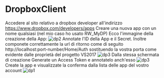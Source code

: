 # DropboxClient
Accedere al sito relativo a dropbox developer all'indirizzo https://www.dropbox.com/developers/apps
Creare una nuova app con un nome qualsiasi (nel mio caso ho usato RW_MyDP) Ecco l'immagine della creazione della App:
![dp2](https://user-images.githubusercontent.com/8326495/43132362-d33254d2-8f3b-11e8-909c-cfbabb36f458.png)
Annotate l'ID della App e il Secret. Inoltre componete correttamente la url di ritorno come di seguito
http://localhost:port-number/Home/Auth sostituendo la vostra porta come evidente dalle proprietà del progetto VS2017
![dp3](https://user-images.githubusercontent.com/8326495/43132518-5dccc6ea-8f3c-11e8-93e7-917192fb364f.png)
Dalla stessa schermata di creazione Generate un Access Token e annotatelo anch'esso
![dp3](https://user-images.githubusercontent.com/8326495/43132518-5dccc6ea-8f3c-11e8-93e7-917192fb364f.png)
Create la app e visualizzate la conferma dalla lista delle app del vostro account 
![dp1](https://user-images.githubusercontent.com/8326495/43132019-ccb71bb6-8f3a-11e8-80cf-cfaffeeb7bdc.png)
